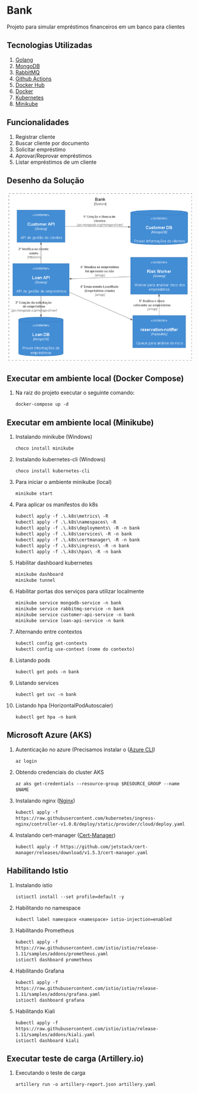 # Bank 
Projeto para simular empréstimos financeiros em um banco para clientes

## Tecnologias Utilizadas
1. [Golang](https://golang.org/)
2. [MongoDB](https://www.mongodb.com/)
3. [RabbitMQ](https://www.rabbitmq.com/getstarted.html)
4. [Github Actions](https://docs.github.com/pt/actions)
5. [Docker Hub](https://hub.docker.com/)
6. [Docker](https://www.docker.com/)
7. [Kubernetes](https://kubernetes.io/pt-br/)
8. [Minikube](https://minikube.sigs.k8s.io/docs/start/)

## Funcionalidades
1. Registrar cliente
2. Buscar cliente por documento
3. Solicitar empréstimo 
4. Aprovar/Reprovar empréstimos
5. Listar empréstimos de um cliente
   
## Desenho da Solução
<p align="center">
  <img src=".docs/desenho-arquitetura.png" width="800" title="Main">
</p>

## Executar em ambiente local (Docker Compose)
1. Na raiz do projeto executar o seguinte comando: 
    ```
    docker-compose up -d 
    ```

## Executar em ambiente local (Minikube)
1. Instalando minikube (Windows)
   ```
   choco install minikube
   ```

2. Instalando kubernetes-cli (Windows)
   ```
   choco install kubernetes-cli
   ```

3. Para iniciar o ambiente minikube (local)
   ```
   minikube start
   ```

4. Para aplicar os manifestos do k8s 
   ```
   kubectl apply -f .\.k8s\metrics\ -R
   kubectl apply -f .\.k8s\namespaces\ -R
   kubectl apply -f .\.k8s\deployments\ -R -n bank
   kubectl apply -f .\.k8s\services\ -R -n bank
   kubectl apply -f .\.k8s\certmanager\ -R -n bank
   kubectl apply -f .\.k8s\ingress\ -R -n bank
   kubectl apply -f .\.k8s\hpas\ -R -n bank
   ```
   
5. Habilitar dashboard kubernetes 
   ```
   minikube dashboard
   minikube tunnel
   ```

6. Habilitar portas dos serviços para utilizar localmente
   ```
   minikube service mongodb-service -n bank
   minikube service rabbitmq-service -n bank
   minikube service customer-api-service -n bank
   minikube service loan-api-service -n bank
   ```

7. Alternando entre contextos 
   ```
   kubectl config get-contexts
   kubectl config use-context (nome do contexto)
   ```

8. Listando pods
   ```
   kubectl get pods -n bank
   ```
   
9. Listando services
   ```
   kubectl get svc -n bank
   ```

11. Listando hpa (HorizontalPodAutoscaler)
    ```
    kubectl get hpa -n bank
    ```
## Microsoft Azure (AKS)
1. Autenticação no azure (Precisamos instalar o ([Azure CLI](https://docs.microsoft.com/pt-br/cli/azure/install-azure-cli))
   ```
   az login
   ```
2. Obtendo credenciais do cluster AKS 
   ```
   az aks get-credentials --resource-group $RESOURCE_GROUP --name $NAME
   ```
3. Instalando nginx ([Nginx](https://kubernetes.github.io/ingress-nginx/deploy/))
   ```
   kubectl apply -f https://raw.githubusercontent.com/kubernetes/ingress-nginx/controller-v1.0.0/deploy/static/provider/cloud/deploy.yaml
   ```
4. Instalando cert-manager ([Cert-Manager](https://cert-manager.io/docs/installation/))
   ```
   kubectl apply -f https://github.com/jetstack/cert-manager/releases/download/v1.5.3/cert-manager.yaml
   ```

## Habilitando Istio 
1. Instalando istio
   ```
   istioctl install --set profile=default -y
   ```
2. Habilitando no namespace
   ```
   kubectl label namespace <namespace> istio-injection=enabled
   ```
3. Habilitando Prometheus
   ```
   kubectl apply -f https://raw.githubusercontent.com/istio/istio/release-1.11/samples/addons/prometheus.yaml
   istioctl dashboard prometheus
   ```
4. Habilitando Grafana
   ```
   kubectl apply -f https://raw.githubusercontent.com/istio/istio/release-1.11/samples/addons/grafana.yaml
   istioctl dashboard grafana
   ```
5. Habilitando Kiali
   ```
   kubectl apply -f https://raw.githubusercontent.com/istio/istio/release-1.11/samples/addons/kiali.yaml
   istioctl dashboard kiali
   ```

## Executar teste de carga (Artillery.io)
1. Executando o teste de carga 
   ```
   artillery run -o artillery-report.json artillery.yaml
   ```